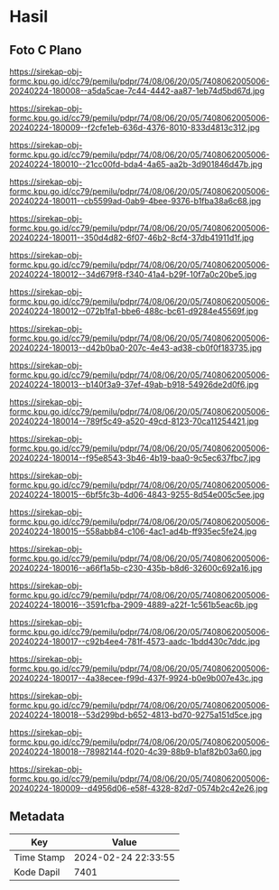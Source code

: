 # Hasil

## Foto C Plano

https://sirekap-obj-formc.kpu.go.id/cc79/pemilu/pdpr/74/08/06/20/05/7408062005006-20240224-180008--a5da5cae-7c44-4442-aa87-1eb74d5bd67d.jpg

https://sirekap-obj-formc.kpu.go.id/cc79/pemilu/pdpr/74/08/06/20/05/7408062005006-20240224-180009--f2cfe1eb-636d-4376-8010-833d4813c312.jpg

https://sirekap-obj-formc.kpu.go.id/cc79/pemilu/pdpr/74/08/06/20/05/7408062005006-20240224-180010--21cc00fd-bda4-4a65-aa2b-3d901846d47b.jpg

https://sirekap-obj-formc.kpu.go.id/cc79/pemilu/pdpr/74/08/06/20/05/7408062005006-20240224-180011--cb5599ad-0ab9-4bee-9376-b1fba38a6c68.jpg

https://sirekap-obj-formc.kpu.go.id/cc79/pemilu/pdpr/74/08/06/20/05/7408062005006-20240224-180011--350d4d82-6f07-46b2-8cf4-37db41911d1f.jpg

https://sirekap-obj-formc.kpu.go.id/cc79/pemilu/pdpr/74/08/06/20/05/7408062005006-20240224-180012--34d679f8-f340-41a4-b29f-10f7a0c20be5.jpg

https://sirekap-obj-formc.kpu.go.id/cc79/pemilu/pdpr/74/08/06/20/05/7408062005006-20240224-180012--072b1fa1-bbe6-488c-bc61-d9284e45569f.jpg

https://sirekap-obj-formc.kpu.go.id/cc79/pemilu/pdpr/74/08/06/20/05/7408062005006-20240224-180013--d42b0ba0-207c-4e43-ad38-cb0f0f183735.jpg

https://sirekap-obj-formc.kpu.go.id/cc79/pemilu/pdpr/74/08/06/20/05/7408062005006-20240224-180013--b140f3a9-37ef-49ab-b918-54926de2d0f6.jpg

https://sirekap-obj-formc.kpu.go.id/cc79/pemilu/pdpr/74/08/06/20/05/7408062005006-20240224-180014--789f5c49-a520-49cd-8123-70ca11254421.jpg

https://sirekap-obj-formc.kpu.go.id/cc79/pemilu/pdpr/74/08/06/20/05/7408062005006-20240224-180014--f95e8543-3b46-4b19-baa0-9c5ec637fbc7.jpg

https://sirekap-obj-formc.kpu.go.id/cc79/pemilu/pdpr/74/08/06/20/05/7408062005006-20240224-180015--6bf5fc3b-4d06-4843-9255-8d54e005c5ee.jpg

https://sirekap-obj-formc.kpu.go.id/cc79/pemilu/pdpr/74/08/06/20/05/7408062005006-20240224-180015--558abb84-c106-4ac1-ad4b-ff935ec5fe24.jpg

https://sirekap-obj-formc.kpu.go.id/cc79/pemilu/pdpr/74/08/06/20/05/7408062005006-20240224-180016--a66f1a5b-c230-435b-b8d6-32600c692a16.jpg

https://sirekap-obj-formc.kpu.go.id/cc79/pemilu/pdpr/74/08/06/20/05/7408062005006-20240224-180016--3591cfba-2909-4889-a22f-1c561b5eac6b.jpg

https://sirekap-obj-formc.kpu.go.id/cc79/pemilu/pdpr/74/08/06/20/05/7408062005006-20240224-180017--c92b4ee4-781f-4573-aadc-1bdd430c7ddc.jpg

https://sirekap-obj-formc.kpu.go.id/cc79/pemilu/pdpr/74/08/06/20/05/7408062005006-20240224-180017--4a38ecee-f99d-437f-9924-b0e9b007e43c.jpg

https://sirekap-obj-formc.kpu.go.id/cc79/pemilu/pdpr/74/08/06/20/05/7408062005006-20240224-180018--53d299bd-b652-4813-bd70-9275a151d5ce.jpg

https://sirekap-obj-formc.kpu.go.id/cc79/pemilu/pdpr/74/08/06/20/05/7408062005006-20240224-180018--78982144-f020-4c39-88b9-b1af82b03a60.jpg

https://sirekap-obj-formc.kpu.go.id/cc79/pemilu/pdpr/74/08/06/20/05/7408062005006-20240224-180009--d4956d06-e58f-4328-82d7-0574b2c42e26.jpg


## Metadata

| Key        | Value               |
| ---------- | ------------------- |
| Time Stamp | 2024-02-24 22:33:55 |
| Kode Dapil | 7401                |



